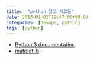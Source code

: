 ```yaml
---
title:  "python 참고 자료들"
date: 2018-01-02T19:47:00+09:00
categories: [devops, python]
tags: [python]
---
```


- [Python 3 documentation](https://docs.python.org/3/)
- [matplotlib](https://matplotlib.org)


